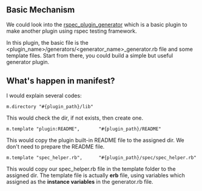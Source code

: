 Basic Mechanism
---------------
We could look into the [rspec\_plugin\_generator](http://github.com/patmaddox/rspec-plugin-generator/) which is a basic
plugin to make another plugin using rspec testing framework.

In this plugin, the basic file is the &lt;plugin\_name&gt;/generators/&lt;generator\_name&gt;\_generator.rb file and
some template files. Start from there, you could build a simple but useful generator plugin.

What's happen in manifest?
--------------------------
I would explain several codes:

    m.directory "#{plugin_path}/lib"

This would check the dir, if not exists, then create one.

    m.template "plugin:README",       "#{plugin_path}/README"

This would copy the plugin built-in README file to the assigned dir. We don't need to prepare the README file.

    m.template "spec_helper.rb",      "#{plugin_path}/spec/spec_helper.rb"

This would copy our spec\_helper.rb file in the template folder to the assigned dir. The template file is actually
**erb** file, using variables which assigned as the **instance variables** in the generator.rb file.
